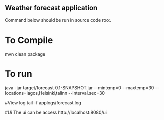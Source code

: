 ## Weather forecast application

Command below should be run in source code root. 

# To Compile
mvn clean package

# To run
java -jar target/forecast-0.1-SNAPSHOT.jar  --mintemp=0 --maxtemp=30 --locations=lagos,Helsinki,talinn --interval.sec=30

#View log
tail -f applogs/forecast.log

#Ui 
The ui can be access http://localhost:8080/ui

